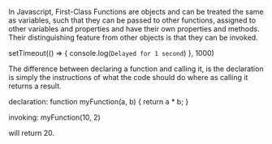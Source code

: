 In Javascript, First-Class Functions are objects and can be treated the same as variables, such that they can be passed to other functions, assigned to other variables and properties and have their own properties and methods. Their distinguishing feature from other objects is that they can be invoked.

setTimeout(() => {
  console.log(`Delayed for 1 second`)
}, 1000)

The difference between declaring a function and calling it, is the declaration is simply the instructions of what the code should do where as calling it returns a result.

declaration:
function myFunction(a, b) {
  return a * b;
}

invoking:
myFunction(10, 2)

will return 20.